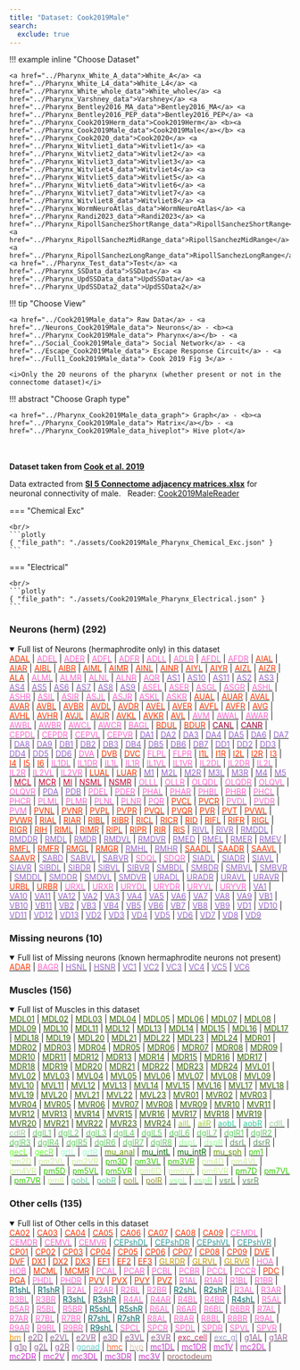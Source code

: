 ```yaml
---
title: "Dataset: Cook2019Male"
search:
  exclude: true
---
```



!!! example inline "Choose Dataset"

    <a href="../Pharynx_White_A_data">White_A</a> <a href="../Pharynx_White_L4_data">White_L4</a> <a href="../Pharynx_White_whole_data">White_whole</a> <a href="../Pharynx_Varshney_data">Varshney</a> <a href="../Pharynx_Bentley2016_MA_data">Bentley2016_MA</a> <a href="../Pharynx_Bentley2016_PEP_data">Bentley2016_PEP</a> <a href="../Pharynx_Cook2019Herm_data">Cook2019Herm</a> <b><a href="../Pharynx_Cook2019Male_data">Cook2019Male</a></b> <a href="../Pharynx_Cook2020_data">Cook2020</a> <a href="../Pharynx_Witvliet1_data">Witvliet1</a> <a href="../Pharynx_Witvliet2_data">Witvliet2</a> <a href="../Pharynx_Witvliet3_data">Witvliet3</a> <a href="../Pharynx_Witvliet4_data">Witvliet4</a> <a href="../Pharynx_Witvliet5_data">Witvliet5</a> <a href="../Pharynx_Witvliet6_data">Witvliet6</a> <a href="../Pharynx_Witvliet7_data">Witvliet7</a> <a href="../Pharynx_Witvliet8_data">Witvliet8</a> <a href="../Pharynx_WormNeuroAtlas_data">WormNeuroAtlas</a> <a href="../Pharynx_Randi2023_data">Randi2023</a> <a href="../Pharynx_RipollSanchezShortRange_data">RipollSanchezShortRange</a> <a href="../Pharynx_RipollSanchezMidRange_data">RipollSanchezMidRange</a> <a href="../Pharynx_RipollSanchezLongRange_data">RipollSanchezLongRange</a> <a href="../Pharynx_Test_data">Test</a> <a href="../Pharynx_SSData_data">SSData</a> <a href="../Pharynx_UpdSSData_data">UpdSSData</a> <a href="../Pharynx_UpdSSData2_data">UpdSSData2</a> 
                            
!!! tip "Choose View"

    <a href="../Cook2019Male_data"> Raw Data</a> - <a href="../Neurons_Cook2019Male_data"> Neurons</a> - <b><a href="../Pharynx_Cook2019Male_data"> Pharynx</a></b> - <a href="../Social_Cook2019Male_data"> Social Network</a> - <a href="../Escape_Cook2019Male_data"> Escape Response Circuit</a> - <a href="../Full1_Cook2019Male_data"> Cook 2019 Fig 3</a> - 

    <i>Only the 20 neurons of the pharynx (whether present or not in the connectome dataset)</i>

!!! abstract "Choose Graph type"

    <a href="../Pharynx_Cook2019Male_data_graph"> Graph</a> - <b><a href="../Pharynx_Cook2019Male_data"> Matrix</a></b> - <a href="../Pharynx_Cook2019Male_data_hiveplot"> Hive plot</a> 


<br/><br/>
<b>Dataset taken from <a href="../Cook_2019">Cook et al. 2019</a></b>
<p class="subtext">Data extracted from <b><a href="https://github.com/openworm/ConnectomeToolbox/blob/main/cect/data/SI 5 Connectome adjacency matrices.xlsx">SI 5 Connectome adjacency matrices.xlsx</a></b> for neuronal connectivity of male.&nbsp;&nbsp;&nbsp;Reader: <a href="../api/cect/Cook2019MaleReader">Cook2019MaleReader</a></p>

=== "Chemical Exc"

    <br/>
    ```plotly
    { "file_path": "./assets/Cook2019Male_Pharynx_Chemical_Exc.json" }
    ```

=== "Electrical"

    <br/>
    ```plotly
    { "file_path": "./assets/Cook2019Male_Pharynx_Electrical.json" }
    ```


### Neurons (herm) (292)
<details open><summary>Full list of Neurons (hermaphrodite only) in this dataset</summary>
<a href="../ADAL" title="Layer 3 interneuron"><span style="color:#ff3300;">ADAL</span></a>
 | <a href="../ADEL" title="Sensory neuron (mechanosensory)"><span style="color:#ff66cc;">ADEL</span></a>
 | <a href="../ADER" title="Sensory neuron (mechanosensory)"><span style="color:#ff66cc;">ADER</span></a>
 | <a href="../ADFL" title="Sensory neuron (amphid)"><span style="color:#ff66cc;">ADFL</span></a>
 | <a href="../ADFR" title="Sensory neuron (amphid)"><span style="color:#ff66cc;">ADFR</span></a>
 | <a href="../ADLL" title="Sensory neuron (amphid, nociceptive)"><span style="color:#ff66cc;">ADLL</span></a>
 | <a href="../ADLR" title="Sensory neuron (amphid, nociceptive)"><span style="color:#ff66cc;">ADLR</span></a>
 | <a href="../AFDL" title="Sensory neuron (amphid)"><span style="color:#ff66cc;">AFDL</span></a>
 | <a href="../AFDR" title="Sensory neuron (amphid)"><span style="color:#ff66cc;">AFDR</span></a>
 | <a href="../AIAL" title="Layer 3 interneuron"><span style="color:#ff3300;">AIAL</span></a>
 | <a href="../AIAR" title="Layer 3 interneuron"><span style="color:#ff3300;">AIAR</span></a>
 | <a href="../AIBL" title="Layer 2 interneuron"><span style="color:#ff3300;">AIBL</span></a>
 | <a href="../AIBR" title="Layer 2 interneuron"><span style="color:#ff3300;">AIBR</span></a>
 | <a href="../AIML" title="Category 4 interneuron"><span style="color:#ff3300;">AIML</span></a>
 | <a href="../AIMR" title="Category 4 interneuron"><span style="color:#ff3300;">AIMR</span></a>
 | <a href="../AINL" title="Category 4 interneuron"><span style="color:#ff3300;">AINL</span></a>
 | <a href="../AINR" title="Category 4 interneuron"><span style="color:#ff3300;">AINR</span></a>
 | <a href="../AIYL" title="Layer 3 interneuron"><span style="color:#ff3300;">AIYL</span></a>
 | <a href="../AIYR" title="Layer 3 interneuron"><span style="color:#ff3300;">AIYR</span></a>
 | <a href="../AIZL" title="Layer 3 interneuron"><span style="color:#ff3300;">AIZL</span></a>
 | <a href="../AIZR" title="Layer 3 interneuron"><span style="color:#ff3300;">AIZR</span></a>
 | <a href="../ALA" title="Layer 3 interneuron"><span style="color:#ff3300;">ALA</span></a>
 | <a href="../ALML" title="Sensory neuron (mechanosensory)"><span style="color:#ff66cc;">ALML</span></a>
 | <a href="../ALMR" title="Sensory neuron (mechanosensory)"><span style="color:#ff66cc;">ALMR</span></a>
 | <a href="../ALNL" title="Sensory neuron (touch)"><span style="color:#ff66cc;">ALNL</span></a>
 | <a href="../ALNR" title="Sensory neuron (touch)"><span style="color:#ff66cc;">ALNR</span></a>
 | <a href="../AQR" title="Sensory neuron (touch)"><span style="color:#ff66cc;">AQR</span></a>
 | <a href="../AS1" title="Ventral cord motor neuron"><span style="color:#9966cc;">AS1</span></a>
 | <a href="../AS10" title="Ventral cord motor neuron"><span style="color:#9966cc;">AS10</span></a>
 | <a href="../AS11" title="Ventral cord motor neuron"><span style="color:#9966cc;">AS11</span></a>
 | <a href="../AS2" title="Ventral cord motor neuron"><span style="color:#9966cc;">AS2</span></a>
 | <a href="../AS3" title="Ventral cord motor neuron"><span style="color:#9966cc;">AS3</span></a>
 | <a href="../AS4" title="Ventral cord motor neuron"><span style="color:#9966cc;">AS4</span></a>
 | <a href="../AS5" title="Ventral cord motor neuron"><span style="color:#9966cc;">AS5</span></a>
 | <a href="../AS6" title="Ventral cord motor neuron"><span style="color:#9966cc;">AS6</span></a>
 | <a href="../AS7" title="Ventral cord motor neuron"><span style="color:#9966cc;">AS7</span></a>
 | <a href="../AS8" title="Ventral cord motor neuron"><span style="color:#9966cc;">AS8</span></a>
 | <a href="../AS9" title="Ventral cord motor neuron"><span style="color:#9966cc;">AS9</span></a>
 | <a href="../ASEL" title="Sensory neuron (amphid)"><span style="color:#ff66cc;">ASEL</span></a>
 | <a href="../ASER" title="Sensory neuron (amphid)"><span style="color:#ff66cc;">ASER</span></a>
 | <a href="../ASGL" title="Sensory neuron (amphid)"><span style="color:#ff66cc;">ASGL</span></a>
 | <a href="../ASGR" title="Sensory neuron (amphid)"><span style="color:#ff66cc;">ASGR</span></a>
 | <a href="../ASHL" title="Sensory neuron (amphid, nociceptive)"><span style="color:#ff66cc;">ASHL</span></a>
 | <a href="../ASHR" title="Sensory neuron (amphid, nociceptive)"><span style="color:#ff66cc;">ASHR</span></a>
 | <a href="../ASIL" title="Sensory neuron (amphid)"><span style="color:#ff66cc;">ASIL</span></a>
 | <a href="../ASIR" title="Sensory neuron (amphid)"><span style="color:#ff66cc;">ASIR</span></a>
 | <a href="../ASJL" title="Sensory neuron (amphid)"><span style="color:#ff66cc;">ASJL</span></a>
 | <a href="../ASJR" title="Sensory neuron (amphid)"><span style="color:#ff66cc;">ASJR</span></a>
 | <a href="../ASKL" title="Sensory neuron (amphid)"><span style="color:#ff66cc;">ASKL</span></a>
 | <a href="../ASKR" title="Sensory neuron (amphid)"><span style="color:#ff66cc;">ASKR</span></a>
 | <a href="../AUAL" title="Layer 3 interneuron"><span style="color:#ff3300;">AUAL</span></a>
 | <a href="../AUAR" title="Layer 3 interneuron"><span style="color:#ff3300;">AUAR</span></a>
 | <a href="../AVAL" title="Layer 1 interneuron"><span style="color:#ff3300;">AVAL</span></a>
 | <a href="../AVAR" title="Layer 1 interneuron"><span style="color:#ff3300;">AVAR</span></a>
 | <a href="../AVBL" title="Layer 1 interneuron"><span style="color:#ff3300;">AVBL</span></a>
 | <a href="../AVBR" title="Layer 1 interneuron"><span style="color:#ff3300;">AVBR</span></a>
 | <a href="../AVDL" title="Layer 2 interneuron"><span style="color:#ff3300;">AVDL</span></a>
 | <a href="../AVDR" title="Layer 2 interneuron"><span style="color:#ff3300;">AVDR</span></a>
 | <a href="../AVEL" title="Layer 1 interneuron"><span style="color:#ff3300;">AVEL</span></a>
 | <a href="../AVER" title="Layer 1 interneuron"><span style="color:#ff3300;">AVER</span></a>
 | <a href="../AVFL" title="Layer 3 interneuron"><span style="color:#ff3300;">AVFL</span></a>
 | <a href="../AVFR" title="Layer 3 interneuron"><span style="color:#ff3300;">AVFR</span></a>
 | <a href="../AVG" title="Layer 3 interneuron"><span style="color:#ff3300;">AVG</span></a>
 | <a href="../AVHL" title="Layer 3 interneuron"><span style="color:#ff3300;">AVHL</span></a>
 | <a href="../AVHR" title="Layer 3 interneuron"><span style="color:#ff3300;">AVHR</span></a>
 | <a href="../AVJL" title="Layer 2 interneuron"><span style="color:#ff3300;">AVJL</span></a>
 | <a href="../AVJR" title="Layer 2 interneuron"><span style="color:#ff3300;">AVJR</span></a>
 | <a href="../AVKL" title="Layer 2 interneuron"><span style="color:#ff3300;">AVKL</span></a>
 | <a href="../AVKR" title="Layer 2 interneuron"><span style="color:#ff3300;">AVKR</span></a>
 | <a href="../AVL" title="Layer 2 interneuron"><span style="color:#ff3300;">AVL</span></a>
 | <a href="../AVM" title="Sensory neuron (mechanosensory)"><span style="color:#ff66cc;">AVM</span></a>
 | <a href="../AWAL" title="Sensory neuron (amphid)"><span style="color:#ff66cc;">AWAL</span></a>
 | <a href="../AWAR" title="Sensory neuron (amphid)"><span style="color:#ff66cc;">AWAR</span></a>
 | <a href="../AWBL" title="Sensory neuron (amphid)"><span style="color:#ff66cc;">AWBL</span></a>
 | <a href="../AWBR" title="Sensory neuron (amphid)"><span style="color:#ff66cc;">AWBR</span></a>
 | <a href="../AWCL" title="Sensory neuron (amphid)"><span style="color:#ff66cc;">AWCL</span></a>
 | <a href="../AWCR" title="Sensory neuron (amphid)"><span style="color:#ff66cc;">AWCR</span></a>
 | <a href="../BAGL" title="Sensory neuron (O2, CO2, social signals, touch)"><span style="color:#ff66cc;">BAGL</span></a>
 | <a href="../BDUL" title="Layer 3 interneuron"><span style="color:#ff3300;">BDUL</span></a>
 | <a href="../BDUR" title="Layer 3 interneuron"><span style="color:#ff3300;">BDUR</span></a>
 | <a href="../CANL" title="Canal neuron"><span style="color:#990033;">CANL</span></a>
 | <a href="../CANR" title="Canal neuron"><span style="color:#990033;">CANR</span></a>
 | <a href="../CEPDL" title="Sensory neuron (cephalic)"><span style="color:#ff66cc;">CEPDL</span></a>
 | <a href="../CEPDR" title="Sensory neuron (cephalic)"><span style="color:#ff66cc;">CEPDR</span></a>
 | <a href="../CEPVL" title="Sensory neuron (cephalic)"><span style="color:#ff66cc;">CEPVL</span></a>
 | <a href="../CEPVR" title="Sensory neuron (cephalic)"><span style="color:#ff66cc;">CEPVR</span></a>
 | <a href="../DA1" title="Ventral cord motor neuron"><span style="color:#9966cc;">DA1</span></a>
 | <a href="../DA2" title="Ventral cord motor neuron"><span style="color:#9966cc;">DA2</span></a>
 | <a href="../DA3" title="Ventral cord motor neuron"><span style="color:#9966cc;">DA3</span></a>
 | <a href="../DA4" title="Ventral cord motor neuron"><span style="color:#9966cc;">DA4</span></a>
 | <a href="../DA5" title="Ventral cord motor neuron"><span style="color:#9966cc;">DA5</span></a>
 | <a href="../DA6" title="Ventral cord motor neuron"><span style="color:#9966cc;">DA6</span></a>
 | <a href="../DA7" title="Ventral cord motor neuron"><span style="color:#9966cc;">DA7</span></a>
 | <a href="../DA8" title="Ventral cord motor neuron"><span style="color:#9966cc;">DA8</span></a>
 | <a href="../DA9" title="Ventral cord motor neuron"><span style="color:#9966cc;">DA9</span></a>
 | <a href="../DB1" title="Ventral cord motor neuron"><span style="color:#9966cc;">DB1</span></a>
 | <a href="../DB2" title="Ventral cord motor neuron"><span style="color:#9966cc;">DB2</span></a>
 | <a href="../DB3" title="Ventral cord motor neuron"><span style="color:#9966cc;">DB3</span></a>
 | <a href="../DB4" title="Ventral cord motor neuron"><span style="color:#9966cc;">DB4</span></a>
 | <a href="../DB5" title="Ventral cord motor neuron"><span style="color:#9966cc;">DB5</span></a>
 | <a href="../DB6" title="Ventral cord motor neuron"><span style="color:#9966cc;">DB6</span></a>
 | <a href="../DB7" title="Ventral cord motor neuron"><span style="color:#9966cc;">DB7</span></a>
 | <a href="../DD1" title="Ventral cord motor neuron"><span style="color:#9966cc;">DD1</span></a>
 | <a href="../DD2" title="Ventral cord motor neuron"><span style="color:#9966cc;">DD2</span></a>
 | <a href="../DD3" title="Ventral cord motor neuron"><span style="color:#9966cc;">DD3</span></a>
 | <a href="../DD4" title="Ventral cord motor neuron"><span style="color:#9966cc;">DD4</span></a>
 | <a href="../DD5" title="Ventral cord motor neuron"><span style="color:#9966cc;">DD5</span></a>
 | <a href="../DD6" title="Ventral cord motor neuron"><span style="color:#9966cc;">DD6</span></a>
 | <a href="../DVA" title="Sensory neuron (mechanosensory)"><span style="color:#ff66cc;">DVA</span></a>
 | <a href="../DVB" title="Layer 3 interneuron"><span style="color:#ff3300;">DVB</span></a>
 | <a href="../DVC" title="Layer 2 interneuron"><span style="color:#ff3300;">DVC</span></a>
 | <a href="../FLPL" title="Sensory neuron (mechanosensory)"><span style="color:#ff66cc;">FLPL</span></a>
 | <a href="../FLPR" title="Sensory neuron (mechanosensory)"><span style="color:#ff66cc;">FLPR</span></a>
 | <a href="../I1L" title="Pharyngeal interneuron"><span style="color:#ff3300;">I1L</span></a>
 | <a href="../I1R" title="Pharyngeal interneuron"><span style="color:#ff3300;">I1R</span></a>
 | <a href="../I2L" title="Pharyngeal interneuron"><span style="color:#ff3300;">I2L</span></a>
 | <a href="../I2R" title="Pharyngeal interneuron"><span style="color:#ff3300;">I2R</span></a>
 | <a href="../I3" title="Pharyngeal interneuron"><span style="color:#ff3300;">I3</span></a>
 | <a href="../I4" title="Pharyngeal interneuron"><span style="color:#ff3300;">I4</span></a>
 | <a href="../I5" title="Pharyngeal interneuron"><span style="color:#ff3300;">I5</span></a>
 | <a href="../I6" title="Pharyngeal interneuron"><span style="color:#ff3300;">I6</span></a>
 | <a href="../IL1DL" title="Sensory neuron (cephalic)"><span style="color:#ff66cc;">IL1DL</span></a>
 | <a href="../IL1DR" title="Sensory neuron (cephalic)"><span style="color:#ff66cc;">IL1DR</span></a>
 | <a href="../IL1L" title="Sensory neuron (cephalic)"><span style="color:#ff66cc;">IL1L</span></a>
 | <a href="../IL1R" title="Sensory neuron (cephalic)"><span style="color:#ff66cc;">IL1R</span></a>
 | <a href="../IL1VL" title="Sensory neuron (cephalic)"><span style="color:#ff66cc;">IL1VL</span></a>
 | <a href="../IL1VR" title="Sensory neuron (cephalic)"><span style="color:#ff66cc;">IL1VR</span></a>
 | <a href="../IL2DL" title="Sensory neuron (cephalic)"><span style="color:#ff66cc;">IL2DL</span></a>
 | <a href="../IL2DR" title="Sensory neuron (cephalic)"><span style="color:#ff66cc;">IL2DR</span></a>
 | <a href="../IL2L" title="Sensory neuron (cephalic)"><span style="color:#ff66cc;">IL2L</span></a>
 | <a href="../IL2R" title="Sensory neuron (cephalic)"><span style="color:#ff66cc;">IL2R</span></a>
 | <a href="../IL2VL" title="Sensory neuron (cephalic)"><span style="color:#ff66cc;">IL2VL</span></a>
 | <a href="../IL2VR" title="Sensory neuron (cephalic)"><span style="color:#ff66cc;">IL2VR</span></a>
 | <a href="../LUAL" title="Layer 3 interneuron"><span style="color:#ff3300;">LUAL</span></a>
 | <a href="../LUAR" title="Layer 3 interneuron"><span style="color:#ff3300;">LUAR</span></a>
 | <a href="../M1" title="Pharyngeal motor neuron"><span style="color:#9966cc;">M1</span></a>
 | <a href="../M2L" title="Pharyngeal motor neuron"><span style="color:#9966cc;">M2L</span></a>
 | <a href="../M2R" title="Pharyngeal motor neuron"><span style="color:#9966cc;">M2R</span></a>
 | <a href="../M3L" title="Pharyngeal motor neuron"><span style="color:#9966cc;">M3L</span></a>
 | <a href="../M3R" title="Pharyngeal motor neuron"><span style="color:#9966cc;">M3R</span></a>
 | <a href="../M4" title="Pharyngeal motor neuron"><span style="color:#9966cc;">M4</span></a>
 | <a href="../M5" title="Pharyngeal motor neuron"><span style="color:#9966cc;">M5</span></a>
 | <a href="../MCL" title="Pharyngeal polymodal neuron"><span style="color:#cc0033;">MCL</span></a>
 | <a href="../MCR" title="Pharyngeal polymodal neuron"><span style="color:#cc0033;">MCR</span></a>
 | <a href="../MI" title="Pharyngeal polymodal neuron"><span style="color:#cc0033;">MI</span></a>
 | <a href="../NSML" title="Pharyngeal polymodal neuron"><span style="color:#cc0033;">NSML</span></a>
 | <a href="../NSMR" title="Pharyngeal polymodal neuron"><span style="color:#cc0033;">NSMR</span></a>
 | <a href="../OLLL" title="Sensory neuron (cephalic)"><span style="color:#ff66cc;">OLLL</span></a>
 | <a href="../OLLR" title="Sensory neuron (cephalic)"><span style="color:#ff66cc;">OLLR</span></a>
 | <a href="../OLQDL" title="Sensory neuron (cephalic)"><span style="color:#ff66cc;">OLQDL</span></a>
 | <a href="../OLQDR" title="Sensory neuron (cephalic)"><span style="color:#ff66cc;">OLQDR</span></a>
 | <a href="../OLQVL" title="Sensory neuron (cephalic)"><span style="color:#ff66cc;">OLQVL</span></a>
 | <a href="../OLQVR" title="Sensory neuron (cephalic)"><span style="color:#ff66cc;">OLQVR</span></a>
 | <a href="../PDA" title="Ventral cord motor neuron"><span style="color:#9966cc;">PDA</span></a>
 | <a href="../PDB" title="Ventral cord motor neuron"><span style="color:#9966cc;">PDB</span></a>
 | <a href="../PDEL" title="Sensory neuron (mechanosensory)"><span style="color:#ff66cc;">PDEL</span></a>
 | <a href="../PDER" title="Sensory neuron (mechanosensory)"><span style="color:#ff66cc;">PDER</span></a>
 | <a href="../PHAL" title="Sensory neuron (phasmid)"><span style="color:#ff66cc;">PHAL</span></a>
 | <a href="../PHAR" title="Sensory neuron (phasmid)"><span style="color:#ff66cc;">PHAR</span></a>
 | <a href="../PHBL" title="Sensory neuron (phasmid)"><span style="color:#ff66cc;">PHBL</span></a>
 | <a href="../PHBR" title="Sensory neuron (phasmid)"><span style="color:#ff66cc;">PHBR</span></a>
 | <a href="../PHCL" title="Sensory neuron (phasmid)"><span style="color:#ff66cc;">PHCL</span></a>
 | <a href="../PHCR" title="Sensory neuron (phasmid)"><span style="color:#ff66cc;">PHCR</span></a>
 | <a href="../PLML" title="Sensory neuron (mechanosensory)"><span style="color:#ff66cc;">PLML</span></a>
 | <a href="../PLMR" title="Sensory neuron (mechanosensory)"><span style="color:#ff66cc;">PLMR</span></a>
 | <a href="../PLNL" title="Sensory neuron (touch)"><span style="color:#ff66cc;">PLNL</span></a>
 | <a href="../PLNR" title="Sensory neuron (touch)"><span style="color:#ff66cc;">PLNR</span></a>
 | <a href="../PQR" title="Sensory neuron (touch)"><span style="color:#ff66cc;">PQR</span></a>
 | <a href="../PVCL" title="Layer 1 interneuron"><span style="color:#ff3300;">PVCL</span></a>
 | <a href="../PVCR" title="Layer 1 interneuron"><span style="color:#ff3300;">PVCR</span></a>
 | <a href="../PVDL" title="Sensory neuron (mechanosensory)"><span style="color:#ff66cc;">PVDL</span></a>
 | <a href="../PVDR" title="Sensory neuron (mechanosensory)"><span style="color:#ff66cc;">PVDR</span></a>
 | <a href="../PVM" title="Sensory neuron (mechanosensory)"><span style="color:#ff66cc;">PVM</span></a>
 | <a href="../PVNL" title="Layer 3 interneuron"><span style="color:#ff3300;">PVNL</span></a>
 | <a href="../PVNR" title="Layer 3 interneuron"><span style="color:#ff3300;">PVNR</span></a>
 | <a href="../PVPL" title="Layer 3 interneuron"><span style="color:#ff3300;">PVPL</span></a>
 | <a href="../PVPR" title="Layer 3 interneuron"><span style="color:#ff3300;">PVPR</span></a>
 | <a href="../PVQL" title="Layer 3 interneuron"><span style="color:#ff3300;">PVQL</span></a>
 | <a href="../PVQR" title="Layer 3 interneuron"><span style="color:#ff3300;">PVQR</span></a>
 | <a href="../PVR" title="Layer 3 interneuron"><span style="color:#ff3300;">PVR</span></a>
 | <a href="../PVT" title="Layer 2 interneuron"><span style="color:#ff3300;">PVT</span></a>
 | <a href="../PVWL" title="Layer 2 interneuron"><span style="color:#ff3300;">PVWL</span></a>
 | <a href="../PVWR" title="Layer 2 interneuron"><span style="color:#ff3300;">PVWR</span></a>
 | <a href="../RIAL" title="Layer 1 interneuron"><span style="color:#ff3300;">RIAL</span></a>
 | <a href="../RIAR" title="Layer 1 interneuron"><span style="color:#ff3300;">RIAR</span></a>
 | <a href="../RIBL" title="Layer 2 interneuron"><span style="color:#ff3300;">RIBL</span></a>
 | <a href="../RIBR" title="Layer 2 interneuron"><span style="color:#ff3300;">RIBR</span></a>
 | <a href="../RICL" title="Layer 2 interneuron"><span style="color:#ff3300;">RICL</span></a>
 | <a href="../RICR" title="Layer 2 interneuron"><span style="color:#ff3300;">RICR</span></a>
 | <a href="../RID" title="Layer 1 interneuron"><span style="color:#ff3300;">RID</span></a>
 | <a href="../RIFL" title="Layer 3 interneuron"><span style="color:#ff3300;">RIFL</span></a>
 | <a href="../RIFR" title="Layer 3 interneuron"><span style="color:#ff3300;">RIFR</span></a>
 | <a href="../RIGL" title="Layer 2 interneuron"><span style="color:#ff3300;">RIGL</span></a>
 | <a href="../RIGR" title="Layer 2 interneuron"><span style="color:#ff3300;">RIGR</span></a>
 | <a href="../RIH" title="Category 4 interneuron"><span style="color:#ff3300;">RIH</span></a>
 | <a href="../RIML" title="Layer 1 interneuron; motorneuron in White et al., 1986"><span style="color:#ff3300;">RIML</span></a>
 | <a href="../RIMR" title="Layer 1 interneuron; motorneuron in White et al., 1986"><span style="color:#ff3300;">RIMR</span></a>
 | <a href="../RIPL" title="Linker to pharynx"><span style="color:#ff3300;">RIPL</span></a>
 | <a href="../RIPR" title="Linker to pharynx"><span style="color:#ff3300;">RIPR</span></a>
 | <a href="../RIR" title="Category 4 interneuron"><span style="color:#ff3300;">RIR</span></a>
 | <a href="../RIS" title="Layer 3 interneuron"><span style="color:#ff3300;">RIS</span></a>
 | <a href="../RIVL" title="Head motor neuron"><span style="color:#9966cc;">RIVL</span></a>
 | <a href="../RIVR" title="Head motor neuron"><span style="color:#9966cc;">RIVR</span></a>
 | <a href="../RMDDL" title="Head motor neuron"><span style="color:#9966cc;">RMDDL</span></a>
 | <a href="../RMDDR" title="Head motor neuron"><span style="color:#9966cc;">RMDDR</span></a>
 | <a href="../RMDL" title="Head motor neuron"><span style="color:#9966cc;">RMDL</span></a>
 | <a href="../RMDR" title="Head motor neuron"><span style="color:#9966cc;">RMDR</span></a>
 | <a href="../RMDVL" title="Head motor neuron"><span style="color:#9966cc;">RMDVL</span></a>
 | <a href="../RMDVR" title="Head motor neuron"><span style="color:#9966cc;">RMDVR</span></a>
 | <a href="../RMED" title="Head motor neuron"><span style="color:#9966cc;">RMED</span></a>
 | <a href="../RMEL" title="Head motor neuron"><span style="color:#9966cc;">RMEL</span></a>
 | <a href="../RMER" title="Head motor neuron"><span style="color:#9966cc;">RMER</span></a>
 | <a href="../RMEV" title="Head motor neuron"><span style="color:#9966cc;">RMEV</span></a>
 | <a href="../RMFL" title="Layer 2 interneuron"><span style="color:#ff3300;">RMFL</span></a>
 | <a href="../RMFR" title="Layer 2 interneuron"><span style="color:#ff3300;">RMFR</span></a>
 | <a href="../RMGL" title="Layer 2 interneuron"><span style="color:#ff3300;">RMGL</span></a>
 | <a href="../RMGR" title="Layer 2 interneuron"><span style="color:#ff3300;">RMGR</span></a>
 | <a href="../RMHL" title="Head motor neuron"><span style="color:#9966cc;">RMHL</span></a>
 | <a href="../RMHR" title="Head motor neuron"><span style="color:#9966cc;">RMHR</span></a>
 | <a href="../SAADL" title="Layer 2 interneuron"><span style="color:#ff3300;">SAADL</span></a>
 | <a href="../SAADR" title="Layer 2 interneuron"><span style="color:#ff3300;">SAADR</span></a>
 | <a href="../SAAVL" title="Layer 2 interneuron"><span style="color:#ff3300;">SAAVL</span></a>
 | <a href="../SAAVR" title="Layer 2 interneuron"><span style="color:#ff3300;">SAAVR</span></a>
 | <a href="../SABD" title="Sublateral motor neuron; interneuron in White et al., 1986"><span style="color:#9966cc;">SABD</span></a>
 | <a href="../SABVL" title="Sublateral motor neuron; interneuron in White et al., 1986"><span style="color:#9966cc;">SABVL</span></a>
 | <a href="../SABVR" title="Sublateral motor neuron; interneuron in White et al., 1986"><span style="color:#9966cc;">SABVR</span></a>
 | <a href="../SDQL" title="Sensory neuron (touch)"><span style="color:#ff66cc;">SDQL</span></a>
 | <a href="../SDQR" title="Sensory neuron (touch)"><span style="color:#ff66cc;">SDQR</span></a>
 | <a href="../SIADL" title="Sublateral motor neuron; interneuron in White et al., 1986"><span style="color:#9966cc;">SIADL</span></a>
 | <a href="../SIADR" title="Sublateral motor neuron; interneuron in White et al., 1986"><span style="color:#9966cc;">SIADR</span></a>
 | <a href="../SIAVL" title="Sublateral motor neuron; interneuron in White et al., 1986"><span style="color:#9966cc;">SIAVL</span></a>
 | <a href="../SIAVR" title="Sublateral motor neuron; interneuron in White et al., 1986"><span style="color:#9966cc;">SIAVR</span></a>
 | <a href="../SIBDL" title="Sublateral motor neuron; interneuron in White et al., 1986"><span style="color:#9966cc;">SIBDL</span></a>
 | <a href="../SIBDR" title="Sublateral motor neuron; interneuron in White et al., 1986"><span style="color:#9966cc;">SIBDR</span></a>
 | <a href="../SIBVL" title="Sublateral motor neuron; interneuron in White et al., 1986"><span style="color:#9966cc;">SIBVL</span></a>
 | <a href="../SIBVR" title="Sublateral motor neuron; interneuron in White et al., 1986"><span style="color:#9966cc;">SIBVR</span></a>
 | <a href="../SMBDL" title="Sublateral motor neuron"><span style="color:#9966cc;">SMBDL</span></a>
 | <a href="../SMBDR" title="Sublateral motor neuron"><span style="color:#9966cc;">SMBDR</span></a>
 | <a href="../SMBVL" title="Sublateral motor neuron"><span style="color:#9966cc;">SMBVL</span></a>
 | <a href="../SMBVR" title="Sublateral motor neuron"><span style="color:#9966cc;">SMBVR</span></a>
 | <a href="../SMDDL" title="Sublateral motor neuron"><span style="color:#9966cc;">SMDDL</span></a>
 | <a href="../SMDDR" title="Sublateral motor neuron"><span style="color:#9966cc;">SMDDR</span></a>
 | <a href="../SMDVL" title="Sublateral motor neuron"><span style="color:#9966cc;">SMDVL</span></a>
 | <a href="../SMDVR" title="Sublateral motor neuron"><span style="color:#9966cc;">SMDVR</span></a>
 | <a href="../URADL" title="Head motor neuron"><span style="color:#9966cc;">URADL</span></a>
 | <a href="../URADR" title="Head motor neuron"><span style="color:#9966cc;">URADR</span></a>
 | <a href="../URAVL" title="Head motor neuron"><span style="color:#9966cc;">URAVL</span></a>
 | <a href="../URAVR" title="Head motor neuron"><span style="color:#9966cc;">URAVR</span></a>
 | <a href="../URBL" title="Category 4 interneuron"><span style="color:#ff3300;">URBL</span></a>
 | <a href="../URBR" title="Category 4 interneuron"><span style="color:#ff3300;">URBR</span></a>
 | <a href="../URXL" title="Sensory neuron (O2, CO2, social signals, touch)"><span style="color:#ff66cc;">URXL</span></a>
 | <a href="../URXR" title="Sensory neuron (O2, CO2, social signals, touch)"><span style="color:#ff66cc;">URXR</span></a>
 | <a href="../URYDL" title="Sensory neuron (cephalic)"><span style="color:#ff66cc;">URYDL</span></a>
 | <a href="../URYDR" title="Sensory neuron (cephalic)"><span style="color:#ff66cc;">URYDR</span></a>
 | <a href="../URYVL" title="Sensory neuron (cephalic)"><span style="color:#ff66cc;">URYVL</span></a>
 | <a href="../URYVR" title="Sensory neuron (cephalic)"><span style="color:#ff66cc;">URYVR</span></a>
 | <a href="../VA1" title="Ventral cord motor neuron"><span style="color:#9966cc;">VA1</span></a>
 | <a href="../VA10" title="Ventral cord motor neuron"><span style="color:#9966cc;">VA10</span></a>
 | <a href="../VA11" title="Ventral cord motor neuron"><span style="color:#9966cc;">VA11</span></a>
 | <a href="../VA12" title="Ventral cord motor neuron"><span style="color:#9966cc;">VA12</span></a>
 | <a href="../VA2" title="Ventral cord motor neuron"><span style="color:#9966cc;">VA2</span></a>
 | <a href="../VA3" title="Ventral cord motor neuron"><span style="color:#9966cc;">VA3</span></a>
 | <a href="../VA4" title="Ventral cord motor neuron"><span style="color:#9966cc;">VA4</span></a>
 | <a href="../VA5" title="Ventral cord motor neuron"><span style="color:#9966cc;">VA5</span></a>
 | <a href="../VA6" title="Ventral cord motor neuron"><span style="color:#9966cc;">VA6</span></a>
 | <a href="../VA7" title="Ventral cord motor neuron"><span style="color:#9966cc;">VA7</span></a>
 | <a href="../VA8" title="Ventral cord motor neuron"><span style="color:#9966cc;">VA8</span></a>
 | <a href="../VA9" title="Ventral cord motor neuron"><span style="color:#9966cc;">VA9</span></a>
 | <a href="../VB1" title="Ventral cord motor neuron"><span style="color:#9966cc;">VB1</span></a>
 | <a href="../VB10" title="Ventral cord motor neuron"><span style="color:#9966cc;">VB10</span></a>
 | <a href="../VB11" title="Ventral cord motor neuron"><span style="color:#9966cc;">VB11</span></a>
 | <a href="../VB2" title="Ventral cord motor neuron"><span style="color:#9966cc;">VB2</span></a>
 | <a href="../VB3" title="Ventral cord motor neuron"><span style="color:#9966cc;">VB3</span></a>
 | <a href="../VB4" title="Ventral cord motor neuron"><span style="color:#9966cc;">VB4</span></a>
 | <a href="../VB5" title="Ventral cord motor neuron"><span style="color:#9966cc;">VB5</span></a>
 | <a href="../VB6" title="Ventral cord motor neuron"><span style="color:#9966cc;">VB6</span></a>
 | <a href="../VB7" title="Ventral cord motor neuron"><span style="color:#9966cc;">VB7</span></a>
 | <a href="../VB8" title="Ventral cord motor neuron"><span style="color:#9966cc;">VB8</span></a>
 | <a href="../VB9" title="Ventral cord motor neuron"><span style="color:#9966cc;">VB9</span></a>
 | <a href="../VD1" title="Ventral cord motor neuron"><span style="color:#9966cc;">VD1</span></a>
 | <a href="../VD10" title="Ventral cord motor neuron"><span style="color:#9966cc;">VD10</span></a>
 | <a href="../VD11" title="Ventral cord motor neuron"><span style="color:#9966cc;">VD11</span></a>
 | <a href="../VD12" title="Ventral cord motor neuron"><span style="color:#9966cc;">VD12</span></a>
 | <a href="../VD13" title="Ventral cord motor neuron"><span style="color:#9966cc;">VD13</span></a>
 | <a href="../VD2" title="Ventral cord motor neuron"><span style="color:#9966cc;">VD2</span></a>
 | <a href="../VD3" title="Ventral cord motor neuron"><span style="color:#9966cc;">VD3</span></a>
 | <a href="../VD4" title="Ventral cord motor neuron"><span style="color:#9966cc;">VD4</span></a>
 | <a href="../VD5" title="Ventral cord motor neuron"><span style="color:#9966cc;">VD5</span></a>
 | <a href="../VD6" title="Ventral cord motor neuron"><span style="color:#9966cc;">VD6</span></a>
 | <a href="../VD7" title="Ventral cord motor neuron"><span style="color:#9966cc;">VD7</span></a>
 | <a href="../VD8" title="Ventral cord motor neuron"><span style="color:#9966cc;">VD8</span></a>
 | <a href="../VD9" title="Ventral cord motor neuron"><span style="color:#9966cc;">VD9</span></a>

</details>

### Missing neurons (10)
<details open><summary>Full list of Missing neurons (known hermaphrodite neurons not present)</summary>
<a href="../ADAR" title="Layer 3 interneuron"><span style="color:#ff3300;">ADAR</span></a>
 | <a href="../BAGR" title="Sensory neuron (O2, CO2, social signals, touch)"><span style="color:#ff66cc;">BAGR</span></a>
 | <a href="../HSNL" title="Hermaphrodite specific motor neuron"><span style="color:#9966cc;">HSNL</span></a>
 | <a href="../HSNR" title="Hermaphrodite specific motor neuron"><span style="color:#9966cc;">HSNR</span></a>
 | <a href="../VC1" title="Hermaphrodite specific motor neuron"><span style="color:#9966cc;">VC1</span></a>
 | <a href="../VC2" title="Hermaphrodite specific motor neuron"><span style="color:#9966cc;">VC2</span></a>
 | <a href="../VC3" title="Hermaphrodite specific motor neuron"><span style="color:#9966cc;">VC3</span></a>
 | <a href="../VC4" title="Hermaphrodite specific motor neuron"><span style="color:#9966cc;">VC4</span></a>
 | <a href="../VC5" title="Hermaphrodite specific motor neuron"><span style="color:#9966cc;">VC5</span></a>
 | <a href="../VC6" title="Hermaphrodite specific motor neuron"><span style="color:#9966cc;">VC6</span></a>

</details>

### Muscles (156)
<details open><summary>Full list of Muscles in this dataset</summary>
<a href="../MDL01" title="Head muscle"><span style="color:#336600;">MDL01</span></a>
 | <a href="../MDL02" title="Head muscle"><span style="color:#336600;">MDL02</span></a>
 | <a href="../MDL03" title="Head muscle"><span style="color:#336600;">MDL03</span></a>
 | <a href="../MDL04" title="Head muscle"><span style="color:#336600;">MDL04</span></a>
 | <a href="../MDL05" title="Head muscle"><span style="color:#336600;">MDL05</span></a>
 | <a href="../MDL06" title="Head muscle"><span style="color:#336600;">MDL06</span></a>
 | <a href="../MDL07" title="Head muscle"><span style="color:#336600;">MDL07</span></a>
 | <a href="../MDL08" title="Main body muscle"><span style="color:#336600;">MDL08</span></a>
 | <a href="../MDL09" title="Main body muscle"><span style="color:#336600;">MDL09</span></a>
 | <a href="../MDL10" title="Main body muscle"><span style="color:#336600;">MDL10</span></a>
 | <a href="../MDL11" title="Main body muscle"><span style="color:#336600;">MDL11</span></a>
 | <a href="../MDL12" title="Main body muscle"><span style="color:#336600;">MDL12</span></a>
 | <a href="../MDL13" title="Main body muscle"><span style="color:#336600;">MDL13</span></a>
 | <a href="../MDL14" title="Main body muscle"><span style="color:#336600;">MDL14</span></a>
 | <a href="../MDL15" title="Main body muscle"><span style="color:#336600;">MDL15</span></a>
 | <a href="../MDL16" title="Main body muscle"><span style="color:#336600;">MDL16</span></a>
 | <a href="../MDL17" title="Main body muscle"><span style="color:#336600;">MDL17</span></a>
 | <a href="../MDL18" title="Main body muscle"><span style="color:#336600;">MDL18</span></a>
 | <a href="../MDL19" title="Main body muscle"><span style="color:#336600;">MDL19</span></a>
 | <a href="../MDL20" title="Main body muscle"><span style="color:#336600;">MDL20</span></a>
 | <a href="../MDL21" title="Main body muscle"><span style="color:#336600;">MDL21</span></a>
 | <a href="../MDL22" title="Main body muscle"><span style="color:#336600;">MDL22</span></a>
 | <a href="../MDL23" title="Main body muscle"><span style="color:#336600;">MDL23</span></a>
 | <a href="../MDL24" title="Main body muscle"><span style="color:#336600;">MDL24</span></a>
 | <a href="../MDR01" title="Head muscle"><span style="color:#336600;">MDR01</span></a>
 | <a href="../MDR02" title="Head muscle"><span style="color:#336600;">MDR02</span></a>
 | <a href="../MDR03" title="Head muscle"><span style="color:#336600;">MDR03</span></a>
 | <a href="../MDR04" title="Head muscle"><span style="color:#336600;">MDR04</span></a>
 | <a href="../MDR05" title="Head muscle"><span style="color:#336600;">MDR05</span></a>
 | <a href="../MDR06" title="Head muscle"><span style="color:#336600;">MDR06</span></a>
 | <a href="../MDR07" title="Head muscle"><span style="color:#336600;">MDR07</span></a>
 | <a href="../MDR08" title="Main body muscle"><span style="color:#336600;">MDR08</span></a>
 | <a href="../MDR09" title="Main body muscle"><span style="color:#336600;">MDR09</span></a>
 | <a href="../MDR10" title="Main body muscle"><span style="color:#336600;">MDR10</span></a>
 | <a href="../MDR11" title="Main body muscle"><span style="color:#336600;">MDR11</span></a>
 | <a href="../MDR12" title="Main body muscle"><span style="color:#336600;">MDR12</span></a>
 | <a href="../MDR13" title="Main body muscle"><span style="color:#336600;">MDR13</span></a>
 | <a href="../MDR14" title="Main body muscle"><span style="color:#336600;">MDR14</span></a>
 | <a href="../MDR15" title="Main body muscle"><span style="color:#336600;">MDR15</span></a>
 | <a href="../MDR16" title="Main body muscle"><span style="color:#336600;">MDR16</span></a>
 | <a href="../MDR17" title="Main body muscle"><span style="color:#336600;">MDR17</span></a>
 | <a href="../MDR18" title="Main body muscle"><span style="color:#336600;">MDR18</span></a>
 | <a href="../MDR19" title="Main body muscle"><span style="color:#336600;">MDR19</span></a>
 | <a href="../MDR20" title="Main body muscle"><span style="color:#336600;">MDR20</span></a>
 | <a href="../MDR21" title="Main body muscle"><span style="color:#336600;">MDR21</span></a>
 | <a href="../MDR22" title="Main body muscle"><span style="color:#336600;">MDR22</span></a>
 | <a href="../MDR23" title="Main body muscle"><span style="color:#336600;">MDR23</span></a>
 | <a href="../MDR24" title="Main body muscle"><span style="color:#336600;">MDR24</span></a>
 | <a href="../MVL01" title="Head muscle"><span style="color:#336600;">MVL01</span></a>
 | <a href="../MVL02" title="Head muscle"><span style="color:#336600;">MVL02</span></a>
 | <a href="../MVL03" title="Head muscle"><span style="color:#336600;">MVL03</span></a>
 | <a href="../MVL04" title="Head muscle"><span style="color:#336600;">MVL04</span></a>
 | <a href="../MVL05" title="Head muscle"><span style="color:#336600;">MVL05</span></a>
 | <a href="../MVL06" title="Head muscle"><span style="color:#336600;">MVL06</span></a>
 | <a href="../MVL07" title="Head muscle"><span style="color:#336600;">MVL07</span></a>
 | <a href="../MVL08" title="Main body muscle"><span style="color:#336600;">MVL08</span></a>
 | <a href="../MVL09" title="Main body muscle"><span style="color:#336600;">MVL09</span></a>
 | <a href="../MVL10" title="Main body muscle"><span style="color:#336600;">MVL10</span></a>
 | <a href="../MVL11" title="Main body muscle"><span style="color:#336600;">MVL11</span></a>
 | <a href="../MVL12" title="Main body muscle"><span style="color:#336600;">MVL12</span></a>
 | <a href="../MVL13" title="Main body muscle"><span style="color:#336600;">MVL13</span></a>
 | <a href="../MVL14" title="Main body muscle"><span style="color:#336600;">MVL14</span></a>
 | <a href="../MVL15" title="Main body muscle"><span style="color:#336600;">MVL15</span></a>
 | <a href="../MVL16" title="Main body muscle"><span style="color:#336600;">MVL16</span></a>
 | <a href="../MVL17" title="Main body muscle"><span style="color:#336600;">MVL17</span></a>
 | <a href="../MVL18" title="Main body muscle"><span style="color:#336600;">MVL18</span></a>
 | <a href="../MVL19" title="Main body muscle"><span style="color:#336600;">MVL19</span></a>
 | <a href="../MVL20" title="Main body muscle"><span style="color:#336600;">MVL20</span></a>
 | <a href="../MVL21" title="Main body muscle"><span style="color:#336600;">MVL21</span></a>
 | <a href="../MVL22" title="Main body muscle"><span style="color:#336600;">MVL22</span></a>
 | <a href="../MVL23" title="Main body muscle"><span style="color:#336600;">MVL23</span></a>
 | <a href="../MVR01" title="Head muscle"><span style="color:#336600;">MVR01</span></a>
 | <a href="../MVR02" title="Head muscle"><span style="color:#336600;">MVR02</span></a>
 | <a href="../MVR03" title="Head muscle"><span style="color:#336600;">MVR03</span></a>
 | <a href="../MVR04" title="Head muscle"><span style="color:#336600;">MVR04</span></a>
 | <a href="../MVR05" title="Head muscle"><span style="color:#336600;">MVR05</span></a>
 | <a href="../MVR06" title="Head muscle"><span style="color:#336600;">MVR06</span></a>
 | <a href="../MVR07" title="Head muscle"><span style="color:#336600;">MVR07</span></a>
 | <a href="../MVR08" title="Main body muscle"><span style="color:#336600;">MVR08</span></a>
 | <a href="../MVR09" title="Main body muscle"><span style="color:#336600;">MVR09</span></a>
 | <a href="../MVR10" title="Main body muscle"><span style="color:#336600;">MVR10</span></a>
 | <a href="../MVR11" title="Main body muscle"><span style="color:#336600;">MVR11</span></a>
 | <a href="../MVR12" title="Main body muscle"><span style="color:#336600;">MVR12</span></a>
 | <a href="../MVR13" title="Main body muscle"><span style="color:#336600;">MVR13</span></a>
 | <a href="../MVR14" title="Main body muscle"><span style="color:#336600;">MVR14</span></a>
 | <a href="../MVR15" title="Main body muscle"><span style="color:#336600;">MVR15</span></a>
 | <a href="../MVR16" title="Main body muscle"><span style="color:#336600;">MVR16</span></a>
 | <a href="../MVR17" title="Main body muscle"><span style="color:#336600;">MVR17</span></a>
 | <a href="../MVR18" title="Main body muscle"><span style="color:#336600;">MVR18</span></a>
 | <a href="../MVR19" title="Main body muscle"><span style="color:#336600;">MVR19</span></a>
 | <a href="../MVR20" title="Main body muscle"><span style="color:#336600;">MVR20</span></a>
 | <a href="../MVR21" title="Main body muscle"><span style="color:#336600;">MVR21</span></a>
 | <a href="../MVR22" title="Main body muscle"><span style="color:#336600;">MVR22</span></a>
 | <a href="../MVR23" title="Main body muscle"><span style="color:#336600;">MVR23</span></a>
 | <a href="../MVR24" title="Main body muscle"><span style="color:#336600;">MVR24</span></a>
 | <a href="../ailL" title="Anterior inner longitudinal muscle (male specific)"><span style="color:#99cc33;">ailL</span></a>
 | <a href="../ailR" title="Anterior inner longitudinal muscle (male specific)"><span style="color:#99cc33;">ailR</span></a>
 | <a href="../aobL" title="Anterior oblique (male specific)"><span style="color:#33cc99;">aobL</span></a>
 | <a href="../aobR" title="Anterior oblique (male specific)"><span style="color:#33cc99;">aobR</span></a>
 | <a href="../cdlL" title="Caudal longitudinal muscle (male specific)"><span style="color:#99cc99;">cdlL</span></a>
 | <a href="../cdlR" title="Caudal longitudinal muscle (male specific)"><span style="color:#99cc99;">cdlR</span></a>
 | <a href="../dglL1" title="Diagonal muscle (male specific)"><span style="color:#66cc66;">dglL1</span></a>
 | <a href="../dglL2" title="Diagonal muscle (male specific)"><span style="color:#66cc66;">dglL2</span></a>
 | <a href="../dglL3" title="Diagonal muscle (male specific)"><span style="color:#66cc66;">dglL3</span></a>
 | <a href="../dglL4" title="Diagonal muscle (male specific)"><span style="color:#66cc66;">dglL4</span></a>
 | <a href="../dglL5" title="Diagonal muscle (male specific)"><span style="color:#66cc66;">dglL5</span></a>
 | <a href="../dglL6" title="Diagonal muscle (male specific)"><span style="color:#66cc66;">dglL6</span></a>
 | <a href="../dglL7" title="Diagonal muscle (male specific)"><span style="color:#66cc66;">dglL7</span></a>
 | <a href="../dglR1" title="Diagonal muscle (male specific)"><span style="color:#66cc66;">dglR1</span></a>
 | <a href="../dglR2" title="Diagonal muscle (male specific)"><span style="color:#66cc66;">dglR2</span></a>
 | <a href="../dglR3" title="Diagonal muscle (male specific)"><span style="color:#66cc66;">dglR3</span></a>
 | <a href="../dglR4" title="Diagonal muscle (male specific)"><span style="color:#66cc66;">dglR4</span></a>
 | <a href="../dglR5" title="Diagonal muscle (male specific)"><span style="color:#66cc66;">dglR5</span></a>
 | <a href="../dglR6" title="Diagonal muscle (male specific)"><span style="color:#66cc66;">dglR6</span></a>
 | <a href="../dglR7" title="Diagonal muscle (male specific)"><span style="color:#66cc66;">dglR7</span></a>
 | <a href="../dglR8" title="Diagonal muscle (male specific)"><span style="color:#66cc66;">dglR8</span></a>
 | <a href="../dspL" title="Dorsal spicule protractor (male specific)"><span style="color:#99ff99;">dspL</span></a>
 | <a href="../dspR" title="Dorsal spicule protractor (male specific)"><span style="color:#99ff99;">dspR</span></a>
 | <a href="../dsrL" title="Dorsal spicule retractor (male specific)"><span style="color:#669966;">dsrL</span></a>
 | <a href="../dsrR" title="Dorsal spicule retractor (male specific)"><span style="color:#669966;">dsrR</span></a>
 | <a href="../gecL" title="Gubernacular erector (male specific)"><span style="color:#66ff33;">gecL</span></a>
 | <a href="../gecR" title="Gubernacular erector (male specific)"><span style="color:#66ff33;">gecR</span></a>
 | <a href="../grtL" title="Gubernacular retractor (male specific)"><span style="color:#99ffcc;">grtL</span></a>
 | <a href="../grtR" title="Gubernacular retractor (male specific)"><span style="color:#99ffcc;">grtR</span></a>
 | <a href="../mu_anal" title="Anal/sphincter muscle"><span style="color:#669900;">mu_anal</span></a>
 | <a href="../mu_intL" title="Intestinal muscles"><span style="color:#006600;">mu_intL</span></a>
 | <a href="../mu_intR" title="Intestinal muscles"><span style="color:#006600;">mu_intR</span></a>
 | <a href="../mu_sph" title="Anal/sphincter muscle"><span style="color:#669900;">mu_sph</span></a>
 | <a href="../pm1" title="Pharyngeal muscle"><span style="color:#33cC00;">pm1</span></a>
 | <a href="../pm2D" title="Pharyngeal muscle"><span style="color:#ccf199;">pm2D</span></a>
 | <a href="../pm2VL" title="Pharyngeal muscle"><span style="color:#ccf199;">pm2VL</span></a>
 | <a href="../pm2VR" title="Pharyngeal muscle"><span style="color:#ccf199;">pm2VR</span></a>
 | <a href="../pm3D" title="Pharyngeal muscle"><span style="color:#33cC00;">pm3D</span></a>
 | <a href="../pm3VL" title="Pharyngeal muscle"><span style="color:#33cC00;">pm3VL</span></a>
 | <a href="../pm3VR" title="Pharyngeal muscle"><span style="color:#33cC00;">pm3VR</span></a>
 | <a href="../pm4D" title="Pharyngeal muscle"><span style="color:#ccf199;">pm4D</span></a>
 | <a href="../pm4VL" title="Pharyngeal muscle"><span style="color:#ccf199;">pm4VL</span></a>
 | <a href="../pm4VR" title="Pharyngeal muscle"><span style="color:#ccf199;">pm4VR</span></a>
 | <a href="../pm5D" title="Pharyngeal muscle"><span style="color:#33cC00;">pm5D</span></a>
 | <a href="../pm5VL" title="Pharyngeal muscle"><span style="color:#33cC00;">pm5VL</span></a>
 | <a href="../pm5VR" title="Pharyngeal muscle"><span style="color:#33cC00;">pm5VR</span></a>
 | <a href="../pm6D" title="Pharyngeal muscle"><span style="color:#ccf199;">pm6D</span></a>
 | <a href="../pm6VL" title="Pharyngeal muscle"><span style="color:#ccf199;">pm6VL</span></a>
 | <a href="../pm6VR" title="Pharyngeal muscle"><span style="color:#ccf199;">pm6VR</span></a>
 | <a href="../pm7D" title="Pharyngeal muscle"><span style="color:#33cC00;">pm7D</span></a>
 | <a href="../pm7VL" title="Pharyngeal muscle"><span style="color:#33cC00;">pm7VL</span></a>
 | <a href="../pm7VR" title="Pharyngeal muscle"><span style="color:#33cC00;">pm7VR</span></a>
 | <a href="../pm8" title="Pharyngeal muscle"><span style="color:#ccf199;">pm8</span></a>
 | <a href="../pobL" title="Posterior oblique (male specific)"><span style="color:#66cc99;">pobL</span></a>
 | <a href="../pobR" title="Posterior oblique (male specific)"><span style="color:#66cc99;">pobR</span></a>
 | <a href="../polL" title="Posterior outer longitudinal muscle (male specific)"><span style="color:#999933;">polL</span></a>
 | <a href="../polR" title="Posterior outer longitudinal muscle (male specific)"><span style="color:#999933;">polR</span></a>
 | <a href="../vspL" title="Ventral spicule protractor (male specific)"><span style="color:#99ff99;">vspL</span></a>
 | <a href="../vspR" title="Ventral spicule protractor (male specific)"><span style="color:#99ff99;">vspR</span></a>
 | <a href="../vsrL" title="Ventral spicule retractor (male specific)"><span style="color:#669966;">vsrL</span></a>
 | <a href="../vsrR" title="Ventral spicule retractor (male specific)"><span style="color:#669966;">vsrR</span></a>

</details>

### Other cells (135)
<details open><summary>Full list of Other cells in this dataset</summary>
<a href="../CA02" title="Male interneuron"><span style="color:#ff3300;">CA02</span></a>
 | <a href="../CA03" title="Male interneuron"><span style="color:#ff3300;">CA03</span></a>
 | <a href="../CA04" title="Male interneuron"><span style="color:#ff3300;">CA04</span></a>
 | <a href="../CA05" title="Male interneuron"><span style="color:#ff3300;">CA05</span></a>
 | <a href="../CA06" title="Male interneuron"><span style="color:#ff3300;">CA06</span></a>
 | <a href="../CA07" title="Male interneuron"><span style="color:#ff3300;">CA07</span></a>
 | <a href="../CA08" title="Male interneuron"><span style="color:#ff3300;">CA08</span></a>
 | <a href="../CA09" title="Male interneuron"><span style="color:#ff3300;">CA09</span></a>
 | <a href="../CEMDL" title="Male head sensory neuron"><span style="color:#ff66cc;">CEMDL</span></a>
 | <a href="../CEMDR" title="Male head sensory neuron"><span style="color:#ff66cc;">CEMDR</span></a>
 | <a href="../CEMVL" title="Male head sensory neuron"><span style="color:#ff66cc;">CEMVL</span></a>
 | <a href="../CEMVR" title="Male head sensory neuron"><span style="color:#ff66cc;">CEMVR</span></a>
 | <a href="../CEPshDL" title="Sheath cell other than amphid sheath and phasmid"><span style="color:#339999;">CEPshDL</span></a>
 | <a href="../CEPshDR" title="Sheath cell other than amphid sheath and phasmid"><span style="color:#339999;">CEPshDR</span></a>
 | <a href="../CEPshVL" title="Sheath cell other than amphid sheath and phasmid"><span style="color:#339999;">CEPshVL</span></a>
 | <a href="../CEPshVR" title="Sheath cell other than amphid sheath and phasmid"><span style="color:#339999;">CEPshVR</span></a>
 | <a href="../CP01" title="Male interneuron"><span style="color:#ff3300;">CP01</span></a>
 | <a href="../CP02" title="Male interneuron"><span style="color:#ff3300;">CP02</span></a>
 | <a href="../CP03" title="Male interneuron"><span style="color:#ff3300;">CP03</span></a>
 | <a href="../CP04" title="Male interneuron"><span style="color:#ff3300;">CP04</span></a>
 | <a href="../CP05" title="Male interneuron"><span style="color:#ff3300;">CP05</span></a>
 | <a href="../CP06" title="Male interneuron"><span style="color:#ff3300;">CP06</span></a>
 | <a href="../CP07" title="Male interneuron"><span style="color:#ff3300;">CP07</span></a>
 | <a href="../CP08" title="Male interneuron"><span style="color:#ff3300;">CP08</span></a>
 | <a href="../CP09" title="Male interneuron"><span style="color:#ff3300;">CP09</span></a>
 | <a href="../DVE" title="Male interneuron"><span style="color:#ff3300;">DVE</span></a>
 | <a href="../DVF" title="Male interneuron"><span style="color:#ff3300;">DVF</span></a>
 | <a href="../DX1" title="Male interneuron"><span style="color:#ff3300;">DX1</span></a>
 | <a href="../DX2" title="Male interneuron"><span style="color:#ff3300;">DX2</span></a>
 | <a href="../DX3" title="Male interneuron"><span style="color:#ff3300;">DX3</span></a>
 | <a href="../EF1" title="Male interneuron"><span style="color:#ff3300;">EF1</span></a>
 | <a href="../EF2" title="Male interneuron"><span style="color:#ff3300;">EF2</span></a>
 | <a href="../EF3" title="Male interneuron"><span style="color:#ff3300;">EF3</span></a>
 | <a href="../GLRDR" title="GLR cell"><span style="color:#cc9900;">GLRDR</span></a>
 | <a href="../GLRVL" title="GLR cell"><span style="color:#cc9900;">GLRVL</span></a>
 | <a href="../GLRVR" title="GLR cell"><span style="color:#cc9900;">GLRVR</span></a>
 | <a href="../HOA" title="Male sensory neuron"><span style="color:#ff66cc;">HOA</span></a>
 | <a href="../HOB" title="Male sensory neuron"><span style="color:#ff66cc;">HOB</span></a>
 | <a href="../MCML" title="Male head interneuron"><span style="color:#ff3300;">MCML</span></a>
 | <a href="../MCMR" title="Male head interneuron"><span style="color:#ff3300;">MCMR</span></a>
 | <a href="../PCAL" title="Male sensory neuron"><span style="color:#ff66cc;">PCAL</span></a>
 | <a href="../PCAR" title="Male sensory neuron"><span style="color:#ff66cc;">PCAR</span></a>
 | <a href="../PCBL" title="Male sensory neuron"><span style="color:#ff66cc;">PCBL</span></a>
 | <a href="../PCBR" title="Male sensory neuron"><span style="color:#ff66cc;">PCBR</span></a>
 | <a href="../PCCL" title="Male sensory neuron"><span style="color:#ff66cc;">PCCL</span></a>
 | <a href="../PCCR" title="Male sensory neuron"><span style="color:#ff66cc;">PCCR</span></a>
 | <a href="../PDC" title="Male interneuron"><span style="color:#ff3300;">PDC</span></a>
 | <a href="../PGA" title="Male interneuron"><span style="color:#ff3300;">PGA</span></a>
 | <a href="../PHDL" title="Male sensory neuron"><span style="color:#ff66cc;">PHDL</span></a>
 | <a href="../PHDR" title="Male sensory neuron"><span style="color:#ff66cc;">PHDR</span></a>
 | <a href="../PVV" title="Male interneuron"><span style="color:#ff3300;">PVV</span></a>
 | <a href="../PVX" title="Male interneuron"><span style="color:#ff3300;">PVX</span></a>
 | <a href="../PVY" title="Male interneuron"><span style="color:#ff3300;">PVY</span></a>
 | <a href="../PVZ" title="Male interneuron"><span style="color:#ff3300;">PVZ</span></a>
 | <a href="../R1AL" title="Male sensory neuron"><span style="color:#ff66cc;">R1AL</span></a>
 | <a href="../R1AR" title="Male sensory neuron"><span style="color:#ff66cc;">R1AR</span></a>
 | <a href="../R1BL" title="Male sensory neuron"><span style="color:#ff66cc;">R1BL</span></a>
 | <a href="../R1BR" title="Male sensory neuron"><span style="color:#ff66cc;">R1BR</span></a>
 | <a href="../R1shL" title="Male ray structural cell"><span style="color:#006666;">R1shL</span></a>
 | <a href="../R1shR" title="Male ray structural cell"><span style="color:#006666;">R1shR</span></a>
 | <a href="../R2AL" title="Male sensory neuron"><span style="color:#ff66cc;">R2AL</span></a>
 | <a href="../R2AR" title="Male sensory neuron"><span style="color:#ff66cc;">R2AR</span></a>
 | <a href="../R2BL" title="Male sensory neuron"><span style="color:#ff66cc;">R2BL</span></a>
 | <a href="../R2BR" title="Male sensory neuron"><span style="color:#ff66cc;">R2BR</span></a>
 | <a href="../R2shL" title="Male ray structural cell"><span style="color:#006666;">R2shL</span></a>
 | <a href="../R2shR" title="Male ray structural cell"><span style="color:#006666;">R2shR</span></a>
 | <a href="../R3AL" title="Male sensory neuron"><span style="color:#ff66cc;">R3AL</span></a>
 | <a href="../R3AR" title="Male sensory neuron"><span style="color:#ff66cc;">R3AR</span></a>
 | <a href="../R3BL" title="Male sensory neuron"><span style="color:#ff66cc;">R3BL</span></a>
 | <a href="../R3BR" title="Male sensory neuron"><span style="color:#ff66cc;">R3BR</span></a>
 | <a href="../R3shL" title="Male ray structural cell"><span style="color:#006666;">R3shL</span></a>
 | <a href="../R3shR" title="Male ray structural cell"><span style="color:#006666;">R3shR</span></a>
 | <a href="../R4AL" title="Male sensory neuron"><span style="color:#ff66cc;">R4AL</span></a>
 | <a href="../R4AR" title="Male sensory neuron"><span style="color:#ff66cc;">R4AR</span></a>
 | <a href="../R4BL" title="Male sensory neuron"><span style="color:#ff66cc;">R4BL</span></a>
 | <a href="../R4BR" title="Male sensory neuron"><span style="color:#ff66cc;">R4BR</span></a>
 | <a href="../R4shL" title="Male ray structural cell"><span style="color:#006666;">R4shL</span></a>
 | <a href="../R5AL" title="Male sensory neuron"><span style="color:#ff66cc;">R5AL</span></a>
 | <a href="../R5AR" title="Male sensory neuron"><span style="color:#ff66cc;">R5AR</span></a>
 | <a href="../R5BL" title="Male sensory neuron"><span style="color:#ff66cc;">R5BL</span></a>
 | <a href="../R5BR" title="Male sensory neuron"><span style="color:#ff66cc;">R5BR</span></a>
 | <a href="../R5shL" title="Male ray structural cell"><span style="color:#006666;">R5shL</span></a>
 | <a href="../R5shR" title="Male ray structural cell"><span style="color:#006666;">R5shR</span></a>
 | <a href="../R6AL" title="Male sensory neuron"><span style="color:#ff66cc;">R6AL</span></a>
 | <a href="../R6AR" title="Male sensory neuron"><span style="color:#ff66cc;">R6AR</span></a>
 | <a href="../R6BL" title="Male sensory neuron"><span style="color:#ff66cc;">R6BL</span></a>
 | <a href="../R6BR" title="Male sensory neuron"><span style="color:#ff66cc;">R6BR</span></a>
 | <a href="../R7AL" title="Male sensory neuron"><span style="color:#ff66cc;">R7AL</span></a>
 | <a href="../R7AR" title="Male sensory neuron"><span style="color:#ff66cc;">R7AR</span></a>
 | <a href="../R7BL" title="Male sensory neuron"><span style="color:#ff66cc;">R7BL</span></a>
 | <a href="../R7BR" title="Male sensory neuron"><span style="color:#ff66cc;">R7BR</span></a>
 | <a href="../R7shL" title="Male ray structural cell"><span style="color:#006666;">R7shL</span></a>
 | <a href="../R7shR" title="Male ray structural cell"><span style="color:#006666;">R7shR</span></a>
 | <a href="../R8AL" title="Male sensory neuron"><span style="color:#ff66cc;">R8AL</span></a>
 | <a href="../R8AR" title="Male sensory neuron"><span style="color:#ff66cc;">R8AR</span></a>
 | <a href="../R8BL" title="Male sensory neuron"><span style="color:#ff66cc;">R8BL</span></a>
 | <a href="../R8BR" title="Male sensory neuron"><span style="color:#ff66cc;">R8BR</span></a>
 | <a href="../R9AL" title="Male sensory neuron"><span style="color:#ff66cc;">R9AL</span></a>
 | <a href="../R9AR" title="Male sensory neuron"><span style="color:#ff66cc;">R9AR</span></a>
 | <a href="../R9BL" title="Male sensory neuron"><span style="color:#ff66cc;">R9BL</span></a>
 | <a href="../R9BR" title="Male sensory neuron"><span style="color:#ff66cc;">R9BR</span></a>
 | <a href="../R9shL" title="Male ray structural cell"><span style="color:#006666;">R9shL</span></a>
 | <a href="../SPCL" title="Male sensory neuron"><span style="color:#ff66cc;">SPCL</span></a>
 | <a href="../SPCR" title="Male sensory neuron"><span style="color:#ff66cc;">SPCR</span></a>
 | <a href="../SPDL" title="Male sensory neuron"><span style="color:#ff66cc;">SPDL</span></a>
 | <a href="../SPDR" title="Male sensory neuron"><span style="color:#ff66cc;">SPDR</span></a>
 | <a href="../SPVL" title="Male sensory neuron"><span style="color:#ff66cc;">SPVL</span></a>
 | <a href="../SPVR" title="Male sensory neuron"><span style="color:#ff66cc;">SPVR</span></a>
 | <a href="../bm" title="Pharyngeal basement membrane"><span style="color:#ff9900;">bm</span></a>
 | <a href="../e2D" title="Pharyngeal epithelium"><span style="color:#996699;">e2D</span></a>
 | <a href="../e2VL" title="Pharyngeal epithelium"><span style="color:#996699;">e2VL</span></a>
 | <a href="../e2VR" title="Pharyngeal epithelium"><span style="color:#996699;">e2VR</span></a>
 | <a href="../e3D" title="Pharyngeal epithelium"><span style="color:#996699;">e3D</span></a>
 | <a href="../e3VL" title="Pharyngeal epithelium"><span style="color:#996699;">e3VL</span></a>
 | <a href="../e3VR" title="Pharyngeal epithelium"><span style="color:#996699;">e3VR</span></a>
 | <a href="../exc_cell" title="Excretory cell"><span style="color:#cc3366;">exc_cell</span></a>
 | <a href="../exc_gl" title="Excretory gland"><span style="color:#9999cc;">exc_gl</span></a>
 | <a href="../g1AL" title="Pharyngeal glial cell"><span style="color:#996699;">g1AL</span></a>
 | <a href="../g1AR" title="Pharyngeal glial cell"><span style="color:#996699;">g1AR</span></a>
 | <a href="../g1p" title="Pharyngeal glial cell"><span style="color:#996699;">g1p</span></a>
 | <a href="../g2L" title="Pharyngeal glial cell"><span style="color:#996699;">g2L</span></a>
 | <a href="../g2R" title="Pharyngeal glial cell"><span style="color:#996699;">g2R</span></a>
 | <a href="../gonad" title="Gonad (male specific)"><span style="color:#66cccc;">gonad</span></a>
 | <a href="../hmc" title="Head mesodermal cell"><span style="color:#ff6633;">hmc</span></a>
 | <a href="../hyp" title="Hypodermis"><span style="color:#dcc3ac;">hyp</span></a>
 | <a href="../mc1DL" title="Marginal cell of the pharynx"><span style="color:#cc33cc;">mc1DL</span></a>
 | <a href="../mc1DR" title="Marginal cell of the pharynx"><span style="color:#cc33cc;">mc1DR</span></a>
 | <a href="../mc1V" title="Marginal cell of the pharynx"><span style="color:#cc33cc;">mc1V</span></a>
 | <a href="../mc2DL" title="Marginal cell of the pharynx"><span style="color:#cc33cc;">mc2DL</span></a>
 | <a href="../mc2DR" title="Marginal cell of the pharynx"><span style="color:#cc33cc;">mc2DR</span></a>
 | <a href="../mc2V" title="Marginal cell of the pharynx"><span style="color:#cc33cc;">mc2V</span></a>
 | <a href="../mc3DL" title="Marginal cell of the pharynx"><span style="color:#cc33cc;">mc3DL</span></a>
 | <a href="../mc3DR" title="Marginal cell of the pharynx"><span style="color:#cc33cc;">mc3DR</span></a>
 | <a href="../mc3V" title="Marginal cell of the pharynx"><span style="color:#cc33cc;">mc3V</span></a>
 | <a href="../proctodeum" title="Proctodeum (male specific)"><span style="color:#996666;">proctodeum</span></a>

</details>
